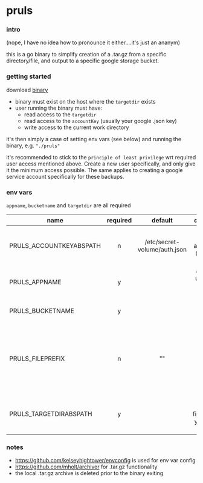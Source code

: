 # pruls

### intro

(nope, I have no idea how to pronounce it either....it's just an ananym)

this is a go binary to simplify creation of a .tar.gz from a specific directory/file, and output to a specific google storage bucket.

### getting started

download [binary](https://github.com/eversC/pruls/releases)

* binary must exist on the host where the `targetdir` exists
* user running the binary must have:
    * read access to the `targetdir`
    * read access to the `accountKey` (usually your google .json key)
    * write access to the current work directory

it's then simply a case of setting env vars (see below) and running the binary, e.g. `"./pruls"`

it's recommended to stick to the `principle of least privilege` wrt required user access mentioned above. Create a new user specifically, and only give it the minimum access possible. The same applies to creating a google service account specifically for these backups.

### env vars

`appname`, `bucketname` and `targetdir` are all required

| name        |       required      | default      | description  |
| ------------- |:-------------:|:-------------:| :-----:|
| PRULS_ACCOUNTKEYABSPATH | n | /etc/secret-volume/auth.json| absolute path to account key (preferably json) |
| PRULS_APPNAME | y | | app name, used in the resulting filename |
| PRULS_BUCKETNAME | y | | name of google bucket |
| PRULS_FILEPREFIX | n | ""| a string to insert into the filename, could be useful for adding a version number |
| PRULS_TARGETDIRABSPATH | y | | absolute path of file/directory you want to back up |

### notes

* https://github.com/kelseyhightower/envconfig is used for env var config
* https://github.com/mholt/archiver for .tar.gz functionality
* the local .tar.gz archive is deleted prior to the binary exiting

